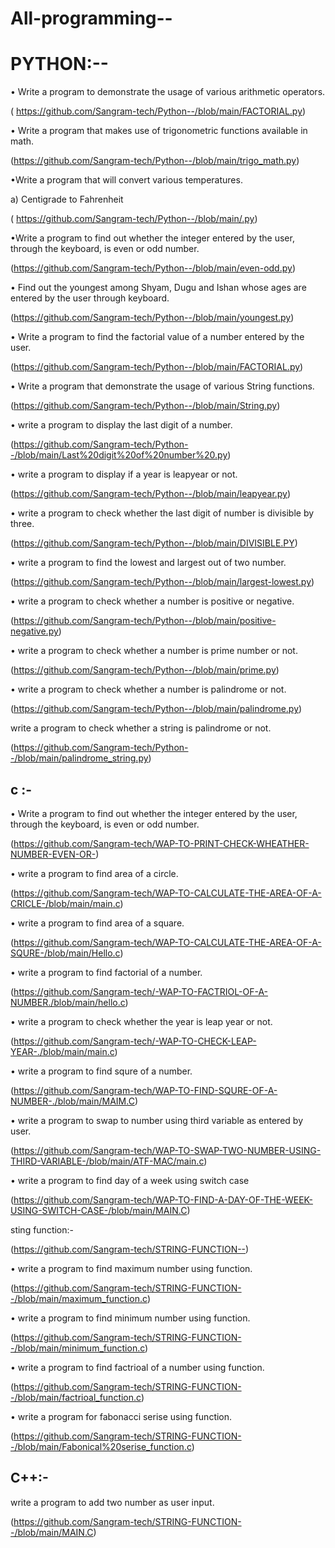 # All-programming--
# PYTHON:--

• Write a program to demonstrate the usage of various arithmetic operators.

( https://github.com/Sangram-tech/Python--/blob/main/FACTORIAL.py)

• Write a program that makes use of trigonometric functions available in math.

(https://github.com/Sangram-tech/Python--/blob/main/trigo_math.py)

•Write a program that will convert various temperatures.

   a) Centigrade to Fahrenheit

( https://github.com/Sangram-tech/Python--/blob/main/.py)

•Write a program to find out whether the integer entered by the user, through the keyboard, is even or odd number. 

(https://github.com/Sangram-tech/Python--/blob/main/even-odd.py)

• Find out the youngest among Shyam, Dugu and Ishan whose ages are entered by the user through keyboard.

(https://github.com/Sangram-tech/Python--/blob/main/youngest.py)

• Write a program to find the factorial value of a number entered by the user.

(https://github.com/Sangram-tech/Python--/blob/main/FACTORIAL.py)

• Write a program that demonstrate the usage of various String functions.

(https://github.com/Sangram-tech/Python--/blob/main/String.py)

• write a program to display the last digit of a number.

(https://github.com/Sangram-tech/Python--/blob/main/Last%20digit%20of%20number%20.py)

• write a program to display if a year is leapyear or not.

(https://github.com/Sangram-tech/Python--/blob/main/leapyear.py)

• write a program to check whether the last digit of number is divisible by three.

(https://github.com/Sangram-tech/Python--/blob/main/DIVISIBLE.PY)


• write a program to find the lowest and largest out of two number.

(https://github.com/Sangram-tech/Python--/blob/main/largest-lowest.py)

• write a program to check whether a number is positive or negative.

(https://github.com/Sangram-tech/Python--/blob/main/positive-negative.py)

• write a program to check whether a number is prime number or not.

(https://github.com/Sangram-tech/Python--/blob/main/prime.py)


• write a program to check whether a number is palindrome or not.

(https://github.com/Sangram-tech/Python--/blob/main/palindrome.py)

write a program to check whether a string is palindrome or not.

(https://github.com/Sangram-tech/Python--/blob/main/palindrome_string.py)



## c :-

• Write a program to find out whether the integer entered by the user, through the keyboard, is even or odd number. 

 (https://github.com/Sangram-tech/WAP-TO-PRINT-CHECK-WHEATHER-NUMBER-EVEN-OR-)

• write a program to find area of a circle.

 (https://github.com/Sangram-tech/WAP-TO-CALCULATE-THE-AREA-OF-A-CRICLE-/blob/main/main.c)

• write a program to find area of a square.

 (https://github.com/Sangram-tech/WAP-TO-CALCULATE-THE-AREA-OF-A-SQURE-/blob/main/Hello.c)

• write a program to find factorial of a number.

 (https://github.com/Sangram-tech/-WAP-TO-FACTRIOL-OF-A-NUMBER./blob/main/hello.c)

• write a program to check whether the year is leap year or not.

 (https://github.com/Sangram-tech/-WAP-TO-CHECK-LEAP-YEAR-./blob/main/main.c)

• write a program to find squre of a number.

 (https://github.com/Sangram-tech/WAP-TO-FIND-SQURE-OF-A-NUMBER-./blob/main/MAIM.C)

• write a program to swap to number using third variable as entered by user.

 (https://github.com/Sangram-tech/WAP-TO-SWAP-TWO-NUMBER-USING-THIRD-VARIABLE-/blob/main/ATF-MAC/main.c)

• write a program to find day of a week using switch case 

 (https://github.com/Sangram-tech/WAP-TO-FIND-A-DAY-OF-THE-WEEK-USING-SWITCH-CASE-/blob/main/MAIN.C)

sting function:-

 (https://github.com/Sangram-tech/STRING-FUNCTION--)


• write a program to find maximum number using function.

 (https://github.com/Sangram-tech/STRING-FUNCTION--/blob/main/maximum_function.c)


• write a program to find minimum number using function.

 (https://github.com/Sangram-tech/STRING-FUNCTION--/blob/main/minimum_function.c)

• write a program to find factrioal of a number using function.

(https://github.com/Sangram-tech/STRING-FUNCTION--/blob/main/factrioal_function.c)

• write a program for fabonacci serise using function.

 (https://github.com/Sangram-tech/STRING-FUNCTION--/blob/main/Fabonical%20serise_function.c)
## C++:-
write a program to add two number as user input.

(https://github.com/Sangram-tech/STRING-FUNCTION--/blob/main/MAIN.C)

